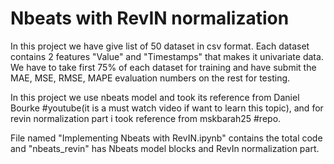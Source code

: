 # Nbeats with RevIN normalization

In this project we have give list of 50 dataset in csv format. Each dataset contains 2 features "Value" and "Timestamps" that makes it univariate data. We have to take first 75% of each dataset for training and have submit the MAE, MSE, RMSE, MAPE evaluation numbers on the rest for testing.

In this project we use nbeats model and took its reference from Daniel Bourke #youtube(it is a must watch video if want to learn this topic), and for revin normalization part i took reference from mskbarah25 #repo.

File named "Implementing Nbeats with RevIN.ipynb" contains the total code and "nbeats_revin" has Nbeats model blocks and RevIn normalization part.
